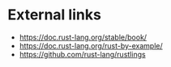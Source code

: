 # External links
* https://doc.rust-lang.org/stable/book/
* https://doc.rust-lang.org/rust-by-example/
* https://github.com/rust-lang/rustlings
